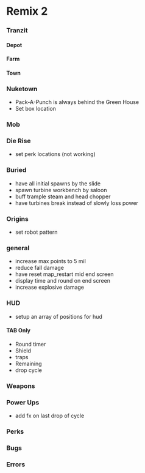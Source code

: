 # Remix 2

### Tranzit

#### Depot

#### Farm

#### Town

### Nuketown

- Pack-A-Punch is always behind the Green House
- Set box location

### Mob

### Die Rise

- set perk locations (not working)

### Buried

- have all initial spawns by the slide
- spawn turbine workbench by saloon
- buff trample steam and head chopper
- have turbines break instead of slowly loss power

### Origins

- set robot pattern

### general

- increase max points to 5 mil
- reduce fall damage
- have reset map_restart mid end screen
- display time and round on end screen
- increase explosive damage

### HUD

- setup an array of positions for hud

#### TAB Only

- Round timer
- Shield
- traps
- Remaining
- drop cycle

### Weapons

### Power Ups

- add fx on last drop of cycle

### Perks

### Bugs

### Errors
